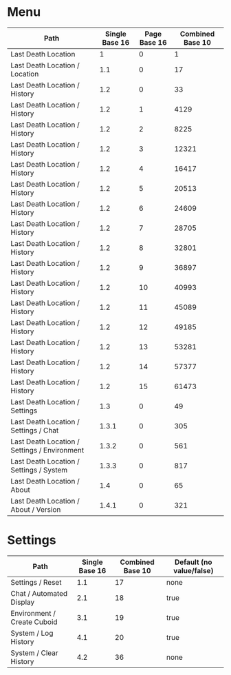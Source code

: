 # Menu

| Path                                         | Single Base 16 | Page Base 16 | Combined Base 10 |
|----------------------------------------------|----------------|--------------|------------------|
| Last Death Location                          | 1              | 0            | 1                |
| Last Death Location / Location               | 1.1            | 0            | 17               |
| Last Death Location / History                | 1.2            | 0            | 33               |
| Last Death Location / History                | 1.2            | 1            | 4129             |
| Last Death Location / History                | 1.2            | 2            | 8225             |
| Last Death Location / History                | 1.2            | 3            | 12321            |
| Last Death Location / History                | 1.2            | 4            | 16417            |
| Last Death Location / History                | 1.2            | 5            | 20513            |
| Last Death Location / History                | 1.2            | 6            | 24609            |
| Last Death Location / History                | 1.2            | 7            | 28705            |
| Last Death Location / History                | 1.2            | 8            | 32801            |
| Last Death Location / History                | 1.2            | 9            | 36897            |
| Last Death Location / History                | 1.2            | 10           | 40993            |
| Last Death Location / History                | 1.2            | 11           | 45089            |
| Last Death Location / History                | 1.2            | 12           | 49185            |
| Last Death Location / History                | 1.2            | 13           | 53281            |
| Last Death Location / History                | 1.2            | 14           | 57377            |
| Last Death Location / History                | 1.2            | 15           | 61473            |
| Last Death Location / Settings               | 1.3            | 0            | 49               |
| Last Death Location / Settings / Chat        | 1.3.1          | 0            | 305              |
| Last Death Location / Settings / Environment | 1.3.2          | 0            | 561              |
| Last Death Location / Settings / System      | 1.3.3          | 0            | 817              |
| Last Death Location / About                  | 1.4            | 0            | 65               |
| Last Death Location / About / Version        | 1.4.1          | 0            | 321              |


# Settings

| Path                        | Single Base 16 | Combined Base 10 | Default (no value/false) |
|-----------------------------|----------------|------------------|--------------------------|
| Settings / Reset            | 1.1            | 17               | none                     |
| Chat / Automated Display    | 2.1            | 18               | true                     |
| Environment / Create Cuboid | 3.1            | 19               | true                     |
| System / Log History        | 4.1            | 20               | true                     |
| System / Clear History      | 4.2            | 36               | none                     |
